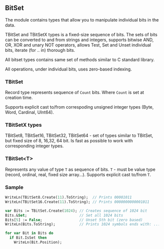 ## BitSet
The module contains types that allow you to manipulate individual bits in the data.

TBitSet and TBitSetX types is a fixed-size sequence of bits. The sets of bits can be converted to and from strings and integers, supports bitwise AND, OR, XOR and unary NOT operators, allows Test, Set and Unset individual bits, iterate (for .. in) thorough bits.

All bitset types contains same set of methods similar to C standard library.

All operations, under individual bits, uses zero-based indexing.


### TBitSet
Record type represents sequence of `Count` bits. Where `Count` is set at creation time.

Supports explicit cast to/from correspoding unsigned integer types (Byte, Word, Cardinal, UInt64).

### TBitSetX types
TBitSet8, TBitSet16, TBitSet32, TBitSet64 - set of types similar to TBitSet, but fixed size of 8, 16,32, 64 bit. Is fast as possible to work with corresponding integer types.

### TBitSet\<T>
Represents any value of type `T` as sequence of bits. `T` - must be value type (record, ordinal, real, fixed size array...). Supports explicit cast to/from `T`.

### Sample
```Pascal
WriteLn(TBitSet8.Create(11).ToString);  // Prints 00001011
WriteLn(TBitSet16.Create(11).ToString); // Prints 0000000000001011

var Bits := TBitSet.Create(1024); // Creates sequence of 1024 bit
Bits.&Set;                        // Set all 1024 bits
Bits[5] := False;                 // Unset 5th bit (zero based)
WriteLn(Bits.ToString);           // Prints 1024 symbols ends with: ...11011111 

for var Bit in Bits do
  if Bit.IsSet then
    WriteLn(Bit.Position);

